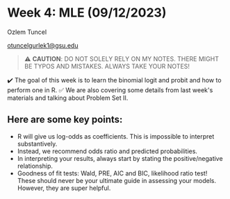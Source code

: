 
# Week 4: MLE (09/12/2023)
Ozlem Tuncel 

otuncelgurlek1@gsu.edu

> ⚠️ **CAUTION**: DO NOT SOLELY RELY ON MY NOTES. THERE MIGHT BE TYPOS AND MISTAKES. ALWAYS TAKE YOUR NOTES!

✔️ The goal of this week is to learn the binomial logit and probit and how to perform one in R. 
✅ We are also covering some details from last week's materials and talking about Problem Set II. 

## Here are some key points:
- R will give us log-odds as coefficients. This is impossible to interpret substantively.
- Instead, we recommend odds ratio and predicted probabilities.
- In interpreting your results, always start by stating the positive/negative relationship.
- Goodness of fit tests: Wald, PRE, AIC and BIC, likelihood ratio test! These should never be your ultimate guide in assessing your models. However, they are super helpful. 
